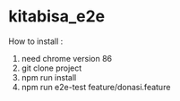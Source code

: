 # kitabisa_e2e

How to install :
1. need chrome version 86
2. git clone project
3. npm run install
4. npm run e2e-test feature/donasi.feature
